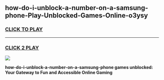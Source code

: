 
## how-do-i-unblock-a-number-on-a-samsung-phone-Play-Unblocked-Games-Online-o3ysy
<h3>
<a href="https://premium76.site?title=how-do-i-unblock-a-number-on-a-samsung-phone&ref=25A">CLICK TO PLAY</a></h3>
<hr>

<h3>
<a href="https://premium76.site?title=how-do-i-unblock-a-number-on-a-samsung-phone&ref=25A">CLICK 2 PLAY</a>
  
</h3>

<a href="https://premium76.site?title=how-do-i-unblock-a-number-on-a-samsung-phone&ref=25A"><img src="https://clearcache.store/games.png"></a>


**how-do-i-unblock-a-number-on-a-samsung-phone games unblocked: Your Gateway to Fun and Accessible Online Gaming**
